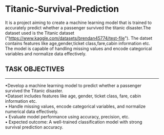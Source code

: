 # Titanic-Survival-Prediction
It is a project aiming to create a machine learning model that is trained to accurately predict whether a passenger survived the titanic disaster.The dataset used is the Titanic dataset ("https://www.kaggle.com/datasets/brendan45774/test-file"). 
The datset contains features like age,gender,ticket class,fare,cabin information etc. 
The model is capable of handling missing values and encode categorical variables and normalize data effectively.</br>
<h2>TASK OBJECTIVES</h2><hr>
•Develop a machine learning model to predict whether a passenger survived the Titanic disaster. </br>
•Dataset includes features like age, gender, ticket class, fare, cabin information etc.</br> 
• Handle missing values, encode categorical variables, and normalize numerical data effectively.</br>
• Evaluate model performance using accuracy, precision, etc.</br>
• Expected outcome: A well-trained classification model with strong survival prediction accuracy.</br>

